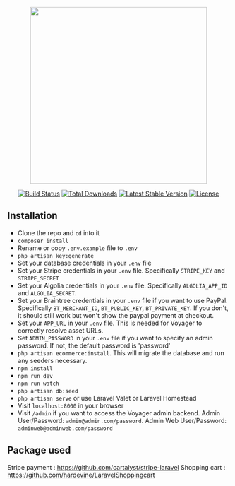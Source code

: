 <p align="center"><img src="https://res.cloudinary.com/dtfbvvkyp/image/upload/v1566331377/laravel-logolockup-cmyk-red.svg" width="400"></p>

<p align="center">
<a href="https://travis-ci.org/laravel/framework"><img src="https://travis-ci.org/laravel/framework.svg" alt="Build Status"></a>
<a href="https://packagist.org/packages/laravel/framework"><img src="https://poser.pugx.org/laravel/framework/d/total.svg" alt="Total Downloads"></a>
<a href="https://packagist.org/packages/laravel/framework"><img src="https://poser.pugx.org/laravel/framework/v/stable.svg" alt="Latest Stable Version"></a>
<a href="https://packagist.org/packages/laravel/framework"><img src="https://poser.pugx.org/laravel/framework/license.svg" alt="License"></a>
</p>

## Installation

- Clone the repo and `cd` into it
- `composer install`
- Rename or copy `.env.example` file to `.env`
- `php artisan key:generate`
- Set your database credentials in your `.env` file
- Set your Stripe credentials in your `.env` file. Specifically `STRIPE_KEY` and `STRIPE_SECRET`
- Set your Algolia credentials in your `.env` file. Specifically `ALGOLIA_APP_ID` and `ALGOLIA_SECRET`. 
- Set your Braintree credentials in your `.env` file if you want to use PayPal. Specifically `BT_MERCHANT_ID`, `BT_PUBLIC_KEY`, `BT_PRIVATE_KEY`. If you don't, it should still work but won't show the paypal payment at checkout.
- Set your `APP_URL` in your `.env` file. This is needed for Voyager to correctly resolve asset URLs.
- Set `ADMIN_PASSWORD` in your `.env` file if you want to specify an admin password. If not, the default password is 'password'
- `php artisan ecommerce:install`. This will migrate the database and run any seeders necessary. 
- `npm install`
- `npm run dev`
- `npm run watch`
- `php artisan db:seed`
- `php artisan serve` or use Laravel Valet or Laravel Homestead
- Visit `localhost:8000` in your browser
- Visit `/admin` if you want to access the Voyager admin backend. Admin User/Password: `admin@admin.com/password`. Admin Web User/Password: `adminweb@adminweb.com/password`

## Package used

 Stripe payment : https://github.com/cartalyst/stripe-laravel
 Shopping cart  : https://github.com/hardevine/LaravelShoppingcart


